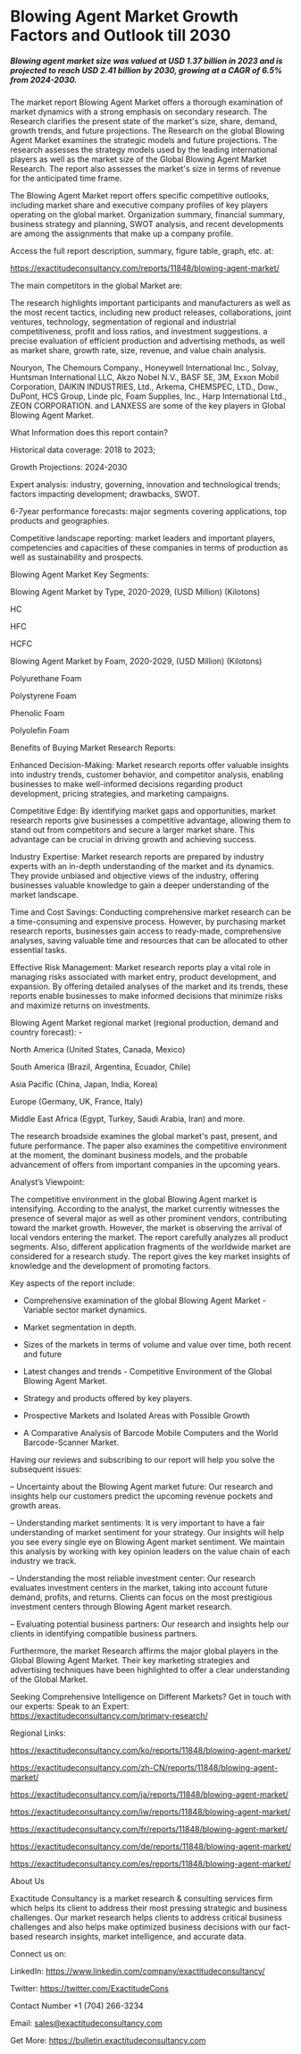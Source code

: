 # Blowing Agent Market Growth Factors and Outlook till 2030

##### Blowing agent market size was valued at USD 1.37 billion in 2023 and is projected to reach USD 2.41 billion by 2030, growing at a CAGR of 6.5% from 2024-2030.

The market report Blowing Agent Market offers a thorough examination of market dynamics with a strong emphasis on secondary research. The Research clarifies the present state of the market's size, share, demand, growth trends, and future projections. The Research on the global Blowing Agent Market examines the strategic models and future projections. The research assesses the strategy models used by the leading international players as well as the market size of the Global Blowing Agent Market Research. The report also assesses the market's size in terms of revenue for the anticipated time frame.

The Blowing Agent Market report offers specific competitive outlooks, including market share and executive company profiles of key players operating on the global market. Organization summary, financial summary, business strategy and planning, SWOT analysis, and recent developments are among the assignments that make up a company profile.

Access the full report description, summary, figure table, graph, etc. at:

https://exactitudeconsultancy.com/reports/11848/blowing-agent-market/

The main competitors in the global Market are:

The research highlights important participants and manufacturers as well as the most recent tactics, including new product releases, collaborations, joint ventures, technology, segmentation of regional and industrial competitiveness, profit and loss ratios, and investment suggestions. a precise evaluation of efficient production and advertising methods, as well as market share, growth rate, size, revenue, and value chain analysis.

Nouryon, The Chemours Company., Honeywell International Inc., Solvay, Huntsman International LLC, Akzo Nobel N.V., BASF SE, 3M, Exxon Mobil Corporation, DAIKIN INDUSTRIES, Ltd., Arkema, CHEMSPEC, LTD., Dow., DuPont, HCS Group, Linde plc, Foam Supplies, Inc., Harp International Ltd., ZEON CORPORATION. and LANXESS are some of the key players in Global Blowing Agent Market.

What Information does this report contain? 

Historical data coverage: 2018 to 2023;

Growth Projections: 2024-2030

Expert analysis: industry, governing, innovation and technological trends; factors impacting development; drawbacks, SWOT. 

6-7year performance forecasts: major segments covering applications, top products and geographies. 

Competitive landscape reporting: market leaders and important players, competencies and capacities of these companies in terms of production as well as sustainability and prospects.

Blowing Agent Market Key Segments:

Blowing Agent Market by Type, 2020-2029, (USD Million) (Kilotons)

HC

HFC

HCFC

Blowing Agent Market by Foam, 2020-2029, (USD Million) (Kilotons)

Polyurethane Foam

Polystyrene Foam

Phenolic Foam

Polyolefin Foam

Benefits of Buying Market Research Reports:

Enhanced Decision-Making: Market research reports offer valuable insights into industry trends, customer behavior, and competitor analysis, enabling businesses to make well-informed decisions regarding product development, pricing strategies, and marketing campaigns.

Competitive Edge: By identifying market gaps and opportunities, market research reports give businesses a competitive advantage, allowing them to stand out from competitors and secure a larger market share. This advantage can be crucial in driving growth and achieving success.

Industry Expertise: Market research reports are prepared by industry experts with an in-depth understanding of the market and its dynamics. They provide unbiased and objective views of the industry, offering businesses valuable knowledge to gain a deeper understanding of the market landscape.

Time and Cost Savings: Conducting comprehensive market research can be a time-consuming and expensive process. However, by purchasing market research reports, businesses gain access to ready-made, comprehensive analyses, saving valuable time and resources that can be allocated to other essential tasks.

Effective Risk Management: Market research reports play a vital role in managing risks associated with market entry, product development, and expansion. By offering detailed analyses of the market and its trends, these reports enable businesses to make informed decisions that minimize risks and maximize returns on investments.

Blowing Agent Market regional market (regional production, demand and country forecast): -

North America (United States, Canada, Mexico)

South America (Brazil, Argentina, Ecuador, Chile)

Asia Pacific (China, Japan, India, Korea)

Europe (Germany, UK, France, Italy)

Middle East Africa (Egypt, Turkey, Saudi Arabia, Iran) and more.

The research broadside examines the global market's past, present, and future performance. The paper also examines the competitive environment at the moment, the dominant business models, and the probable advancement of offers from important companies in the upcoming years.

Analyst’s Viewpoint:

The competitive environment in the global Blowing Agent market is intensifying. According to the analyst, the market currently witnesses the presence of several major as well as other prominent vendors, contributing toward the market growth. However, the market is observing the arrival of local vendors entering the market. The report carefully analyzes all product segments. Also, different application fragments of the worldwide market are considered for a research study. The report gives the key market insights of knowledge and the development of promoting factors.

Key aspects of the report include:

- Comprehensive examination of the global Blowing Agent Market - Variable sector market dynamics.

- Market segmentation in depth.

- Sizes of the markets in terms of volume and value over time, both recent and future

- Latest changes and trends - Competitive Environment of the Global Blowing Agent Market.

- Strategy and products offered by key players.

- Prospective Markets and Isolated Areas with Possible Growth

- A Comparative Analysis of Barcode Mobile Computers and the World Barcode-Scanner Market.

Having our reviews and subscribing to our report will help you solve the subsequent issues:

– Uncertainty about the Blowing Agent market future: Our research and insights help our customers predict the upcoming revenue pockets and growth areas.

– Understanding market sentiments: It is very important to have a fair understanding of market sentiment for your strategy. Our insights will help you see every single eye on Blowing Agent market sentiment. We maintain this analysis by working with key opinion leaders on the value chain of each industry we track.

– Understanding the most reliable investment center: Our research evaluates investment centers in the market, taking into account future demand, profits, and returns. Clients can focus on the most prestigious investment centers through Blowing Agent market research.

– Evaluating potential business partners: Our research and insights help our clients in identifying compatible business partners.

Furthermore, the market Research affirms the major global players in the Global Blowing Agent Market. Their key marketing strategies and advertising techniques have been highlighted to offer a clear understanding of the Global Market.

Seeking Comprehensive Intelligence on Different Markets? Get in touch with our experts: Speak to an Expert: https://exactitudeconsultancy.com/primary-research/

Regional Links:

https://exactitudeconsultancy.com/ko/reports/11848/blowing-agent-market/

https://exactitudeconsultancy.com/zh-CN/reports/11848/blowing-agent-market/

https://exactitudeconsultancy.com/ja/reports/11848/blowing-agent-market/

https://exactitudeconsultancy.com/iw/reports/11848/blowing-agent-market/

https://exactitudeconsultancy.com/fr/reports/11848/blowing-agent-market/

https://exactitudeconsultancy.com/de/reports/11848/blowing-agent-market/

https://exactitudeconsultancy.com/es/reports/11848/blowing-agent-market/

About Us

Exactitude Consultancy is a market research & consulting services firm which helps its client to address their most pressing strategic and business challenges. Our market research helps clients to address critical business challenges and also helps make optimized business decisions with our fact-based research insights, market intelligence, and accurate data.

Connect us on:

LinkedIn: https://www.linkedin.com/company/exactitudeconsultancy/

Twitter: https://twitter.com/ExactitudeCons

Contact Number +1 (704) 266-3234

Email: sales@exactitudeconsultancy.com

Get More: https://bulletin.exactitudeconsultancy.com
